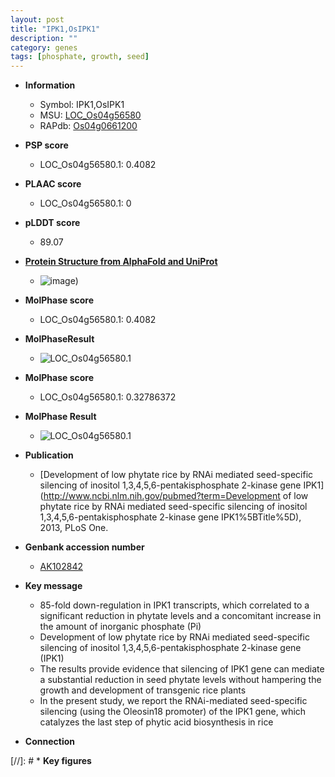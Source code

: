 ```yaml
---
layout: post
title: "IPK1,OsIPK1"
description: ""
category: genes
tags: [phosphate, growth, seed]
---
```


* **Information**  
    + Symbol: IPK1,OsIPK1  
    + MSU: [LOC_Os04g56580](http://rice.plantbiology.msu.edu/cgi-bin/ORF_infopage.cgi?orf=LOC_Os04g56580)  
    + RAPdb: [Os04g0661200](http://rapdb.dna.affrc.go.jp/viewer/gbrowse_details/irgsp1?name=Os04g0661200)  

* **PSP score**  
    + LOC_Os04g56580.1: 0.4082 

* **PLAAC score**  
    + LOC_Os04g56580.1: 0 

* **pLDDT score**
    + 89.07

* **[Protein Structure from AlphaFold and UniProt](https://www.uniprot.org/uniprotkb/Q7XQZ6/entry#structure)**
    + ![image](https://ricepsp.github.io/images/Q7/AF-Q7XQZ6-F1.png))

* **MolPhase score**
    + LOC_Os04g56580.1: 0.4082

* **MolPhaseResult**
    + ![LOC_Os04g56580.1](https://ricepsp.github.io/pictures/LOC_Os04g/LOC_Os04g56580.1.png)

* **MolPhase score**
    + LOC_Os04g56580.1: 0.32786372

* **MolPhase Result**
    + ![LOC_Os04g56580.1](https://304243504.github.io/Pictures/LOC_Os04g/LOC_Os04g56580.1.png)

* **Publication**  
    + [Development of low phytate rice by RNAi mediated seed-specific silencing of inositol 1,3,4,5,6-pentakisphosphate 2-kinase gene IPK1](http://www.ncbi.nlm.nih.gov/pubmed?term=Development of low phytate rice by RNAi mediated seed-specific silencing of inositol 1,3,4,5,6-pentakisphosphate 2-kinase gene IPK1%5BTitle%5D), 2013, PLoS One.

* **Genbank accession number**  
    + [AK102842](http://www.ncbi.nlm.nih.gov/nuccore/AK102842)

* **Key message**  
    + 85-fold down-regulation in IPK1 transcripts, which correlated to a significant reduction in phytate levels and a concomitant increase in the amount of inorganic phosphate (Pi)
    + Development of low phytate rice by RNAi mediated seed-specific silencing of inositol 1,3,4,5,6-pentakisphosphate 2-kinase gene (IPK1)
    + The results provide evidence that silencing of IPK1 gene can mediate a substantial reduction in seed phytate levels without hampering the growth and development of transgenic rice plants
    + In the present study, we report the RNAi-mediated seed-specific silencing (using the Oleosin18 promoter) of the IPK1 gene, which catalyzes the last step of phytic acid biosynthesis in rice

* **Connection**  

[//]: # * **Key figures**  


